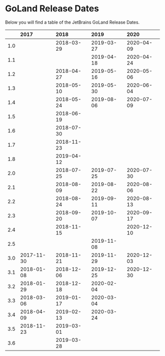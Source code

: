 # GoLand Release Dates
Below you will find a table of the JetBrains GoLand Release Dates.

|     | 2017       | 2018       | 2019       | 2020       |
|----:|:-----------|:-----------|:-----------|:-----------|
| 1.0 |            | 2018-03-29 | 2019-03-27 | 2020-04-09 |
| 1.1 |            |            | 2019-04-18 | 2020-04-24 |
| 1.2 |            | 2018-04-27 | 2019-05-16 | 2020-05-06 |
| 1.3 |            | 2018-05-10 | 2019-05-30 | 2020-06-04 |
| 1.4 |            | 2018-05-24 | 2019-08-06 | 2020-07-09 |
| 1.5 |            | 2018-06-19 |            |            |
| 1.6 |            | 2018-07-30 |            |            |
| 1.7 |            | 2018-11-23 |            |            |
| 1.8 |            | 2019-04-12 |            |            |
| 2.0 |            | 2018-07-25 | 2019-07-25 | 2020-07-30 |
| 2.1 |            | 2018-08-09 | 2019-08-22 | 2020-08-06 |
| 2.2 |            | 2018-08-24 | 2019-09-11 | 2020-08-13 |
| 2.3 |            | 2018-09-20 | 2019-10-07 | 2020-09-17 |
| 2.4 |            | 2018-11-15 |            | 2020-12-10 |
| 2.5 |            |            | 2019-11-08 |            |
| 3.0 | 2017-11-30 | 2018-11-21 | 2019-11-29 | 2020-12-03 |
| 3.1 | 2018-01-08 | 2018-12-06 | 2019-12-25 | 2020-12-30 |
| 3.2 | 2018-01-29 | 2018-12-18 | 2020-02-04 |            |
| 3.3 | 2018-03-06 | 2019-01-17 | 2020-03-04 |            |
| 3.4 | 2018-04-09 | 2019-02-13 | 2020-03-24 |            |
| 3.5 | 2018-11-23 | 2019-03-01 |            |            |
| 3.6 |            | 2019-03-28 |            |            |